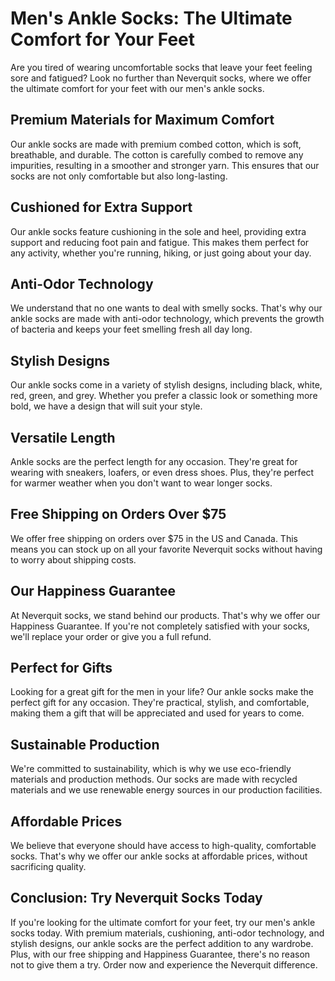 # Men's Ankle Socks: The Ultimate Comfort for Your Feet

Are you tired of wearing uncomfortable socks that leave your feet feeling sore and fatigued? Look no further than Neverquit socks, where we offer the ultimate comfort for your feet with our men's ankle socks.

## Premium Materials for Maximum Comfort

Our ankle socks are made with premium combed cotton, which is soft, breathable, and durable. The cotton is carefully combed to remove any impurities, resulting in a smoother and stronger yarn. This ensures that our socks are not only comfortable but also long-lasting.

## Cushioned for Extra Support

Our ankle socks feature cushioning in the sole and heel, providing extra support and reducing foot pain and fatigue. This makes them perfect for any activity, whether you're running, hiking, or just going about your day.

## Anti-Odor Technology

We understand that no one wants to deal with smelly socks. That's why our ankle socks are made with anti-odor technology, which prevents the growth of bacteria and keeps your feet smelling fresh all day long.

## Stylish Designs

Our ankle socks come in a variety of stylish designs, including black, white, red, green, and grey. Whether you prefer a classic look or something more bold, we have a design that will suit your style.

## Versatile Length

Ankle socks are the perfect length for any occasion. They're great for wearing with sneakers, loafers, or even dress shoes. Plus, they're perfect for warmer weather when you don't want to wear longer socks.

## Free Shipping on Orders Over $75

We offer free shipping on orders over $75 in the US and Canada. This means you can stock up on all your favorite Neverquit socks without having to worry about shipping costs.

## Our Happiness Guarantee

At Neverquit socks, we stand behind our products. That's why we offer our Happiness Guarantee. If you're not completely satisfied with your socks, we'll replace your order or give you a full refund.

## Perfect for Gifts

Looking for a great gift for the men in your life? Our ankle socks make the perfect gift for any occasion. They're practical, stylish, and comfortable, making them a gift that will be appreciated and used for years to come.

## Sustainable Production

We're committed to sustainability, which is why we use eco-friendly materials and production methods. Our socks are made with recycled materials and we use renewable energy sources in our production facilities.

## Affordable Prices

We believe that everyone should have access to high-quality, comfortable socks. That's why we offer our ankle socks at affordable prices, without sacrificing quality.

## Conclusion: Try Neverquit Socks Today

If you're looking for the ultimate comfort for your feet, try our men's ankle socks today. With premium materials, cushioning, anti-odor technology, and stylish designs, our ankle socks are the perfect addition to any wardrobe. Plus, with our free shipping and Happiness Guarantee, there's no reason not to give them a try. Order now and experience the Neverquit difference.